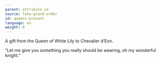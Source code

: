 ```yaml
---
parent: attribute.ce
source: fate-grand-order
id: queens-present
language: en
weight: 0
---
```


A gift from the Queen of White Lily to Chevalier d’Eon.

“Let me give you something you really should be wearing, oh my wonderful knight.”
